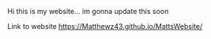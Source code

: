 Hi this is my website...
im gonna update this soon

Link to website 
https://Matthewz43.github.io/MattsWebsite/
